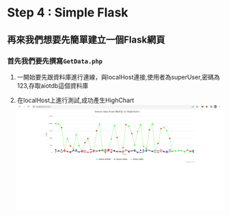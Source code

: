 # Step 4 : Simple Flask
## 再來我們想要先簡單建立一個Flask網頁

### 首先我們要先撰寫```GetData.php```

1. 一開始要先跟資料庫進行連線，與localHost連接,使用者為superUser,密碼為123,存取aiotdb這個資料庫


9. 在localHost上進行測試,成功產生HighChart
	<img src="https://raw.githubusercontent.com/michael54856/AIOT_hw5/Step3-Web-Using-Database/Image/step3_1.png">












